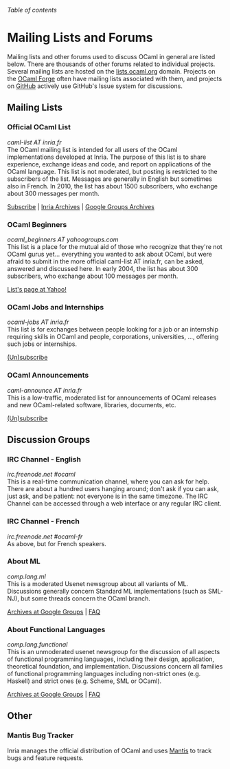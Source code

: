 <!-- ((! set title Mailing Lists and Forums !)) ((! set community !)) -->

*Table of contents*

# Mailing Lists and Forums

Mailing lists and other forums used to discuss OCaml in general are
listed below. There are thousands of other forums related to
individual projects. Several mailing lists are hosted on the
[lists.ocaml.org](http://lists.ocaml.org) domain. Projects on the
[OCaml Forge](http://forge.ocamlcore.org/) often have mailing lists
associated with them, and projects on
[GitHub](https://github.com/trending?l=ocaml&since=monthly) actively
use GitHub's Issue system for discussions.

## Mailing Lists

### Official OCaml List
*caml-list AT inria.fr*  
The OCaml mailing list is intended for all users of the OCaml
implementations developed at Inria. The purpose of this list is to share
experience, exchange ideas and code, and report on applications of the
OCaml language. This list is not moderated, but posting is restricted to
the subscribers of the list. Messages are generally in English but
sometimes also in French. In 2010, the list has about 1500 subscribers,
who exchange about 300 messages per month.

[Subscribe](https://sympa.inria.fr/sympa/subscribe/caml-list) | [Inria
Archives](https://sympa.inria.fr/sympa/arc/caml-list) | [Google Groups
Archives](http://groups.google.com/groups?group=fa.caml)

### OCaml Beginners
*ocaml_beginners AT yahoogroups.com*  
This list is a place for the mutual aid of those who recognize that
they're not OCaml gurus yet... everything you wanted to ask about OCaml,
but were afraid to submit in the more official caml-list AT inria.fr,
can be asked, answered and discussed here. In early 2004, the list has
about 300 subscribers, who exchange about 100 messages per month.

[List&#39;s page at
Yahoo!](http://groups.yahoo.com/neo/groups/ocaml_beginners/info)

### OCaml Jobs and Internships
*ocaml-jobs AT inria.fr*  
This list is for exchanges between people looking for a job or an
internship requiring skills in OCaml and people, corporations,
universities, ..., offering such jobs or internships.

[(Un)subscribe](https://sympa.inria.fr/sympa/info/ocaml-jobs)

### OCaml Announcements
*caml-announce AT inria.fr*  
This is a low-traffic, moderated list for announcements of OCaml
releases and new OCaml-related software, libraries, documents, etc.

[(Un)subscribe](https://sympa.inria.fr/sympa/subscribe/caml-announce)


## Discussion Groups

### IRC Channel - English
*irc.freenode.net #ocaml*  
This is a real-time communication channel, where you can ask for help.
There are about a hundred users hanging around; don't ask if you can
ask, just ask, and be patient: not everyone is in the same timezone. The
IRC Channel can be accessed through a web interface or any regular IRC
client.

### IRC Channel - French
*irc.freenode.net #ocaml-fr*  
As above, but for French speakers.

### About ML
*comp.lang.ml*  
This is a moderated Usenet newsgroup about all variants of ML.
Discussions generally concern Standard ML implementations (such as
SML-NJ), but some threads concern the OCaml branch.

[Archives at Google
Groups](http://groups.google.com/groups?group=comp.lang.ml) |
[FAQ](http://www.faqs.org/faqs/meta-lang-faq/)

### About Functional Languages
*comp.lang.functional*  
This is an unmoderated usenet newsgroup for the discussion of all
aspects of functional programming languages, including their design,
application, theoretical foundation, and implementation. Discussions
concern all families of functional programming languages including
non-strict ones (e.g. Haskell) and strict ones (e.g. Scheme, SML or
OCaml).

[Archives at Google
Groups](http://groups.google.com/groups?group=comp.lang.functional) |
[FAQ](http://www.cs.nott.ac.uk/~gmh/faq.html)


## Other

### Mantis Bug Tracker

Inria manages the official distribution of OCaml and uses
[Mantis](http://caml.inria.fr/mantis/my_view_page.php) to track bugs
and feature requests.
